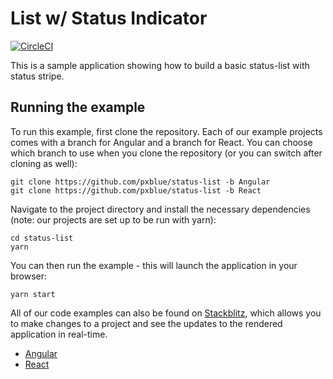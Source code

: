 # List w/ Status Indicator

[![CircleCI](https://circleci.com/gh/pxblue/status-list.svg?style=shield)](https://circleci.com/gh/pxblue/status-list)

This is a sample application showing how to build a basic status-list with status stripe.

## Running the example
To run this example, first clone the repository. Each of our example projects comes with a branch for Angular and a branch for React. You can choose which branch to use when you clone the repository (or you can switch after cloning as well):

```
git clone https://github.com/pxblue/status-list -b Angular
git clone https://github.com/pxblue/status-list -b React
```

Navigate to the project directory and install the necessary dependencies (note: our projects are set up to be run with yarn):

```
cd status-list
yarn
```

You can then run the example - this will launch the application in your browser:
```
yarn start
```

All of our code examples can also be found on [Stackblitz](http://www.stackblitz.com/@px-blue), which allows you to make changes to a project and see the updates to the rendered application in real-time.
- [Angular](https://stackblitz.com/edit/pxblue-status-list-angular)
- [React](https://stackblitz.com/edit/pxblue-status-list-react)
